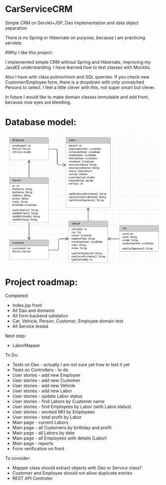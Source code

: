 # CarServiceCRM

<p>Simple CRM on Servlet+JSP, Dao implementation and data object separation.</p> 
<p>There is no Spring or Hibernate on purpose, because I am practicing servlets.<br/>

#Why I like this project:
<p>I implemented simple CRM without Spring and Hibernate, improving my JavaEE understanding. I have learned how to test classes with Mockito.</p>
<p>Also I have with class polimorhism and SQL querries. If you check new Customer/Employee form, there is a dropdown with only unmatched Persons to select. I feel a little clever with this, not super smart but clever.</p>
<p>In future I would like to make domain classes immutable and add front, because now eyes are bleeding.</p>

# Database model:
![Class diagram](https://github.com/PawelDabrowski83/CarServiceCRM/blob/master/class-diagram-v2.png)

# Project roadmap:
Completed:
* Index.jsp front
* All Dao and domains
* All form backend validation
* Car, Vehicle, Person, Customer, Employee domain test
* All Service tested

Next step:
* LaborMapper

To Do:
* Tests on Dao - actually I am not sure yet how to test it yet
* Tests on Controllers - to do
* User stories - add new Employee
* User stories - add new Customer
* User stories - add new Vehicle
* User stories - add new Labor
* User stories - update Labor status
* User stories - find Labors by Customer name
* User stories - find Employees by Labor (with Labor.status)
* User stories - worked MH by Employees
* User stories - total profit by Labor
* Main page - current Labors
* Main page - all Customers by birthday and profit
* Main page - all Labors by date
* Main page - all Employees with details (Labor)
* Main page - reports
* Form verification on front


To consider:
* Mapper class should extract objects with Dao or Service class?
* Customer and Employee should not allow duplicate entries
* REST API Controller
